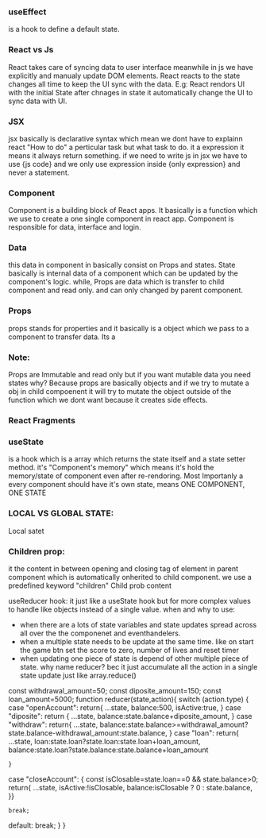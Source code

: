### useEffect 
is a hook to define a default state.


### React vs Js
 React takes care of syncing data to user interface meanwhile in js we have explicitly and manualy update DOM elements.
 React reacts to the state changes all time to keep the UI sync with the data.
 E.g:
 React rendors UI with the initial State after chnages in state it automatically change the UI to sync data with UI.
 ### JSX
 jsx basically is declarative syntax which mean we dont have to explainn react "How to do" a perticular task but what task to do.
 it a expression it means it always return something.
 if we need to write js in jsx we have to use {js code} and we only use expression inside {only expression} and never a statement.
 ### Component
 Component is a building block of React apps. It basically is a function which we use to create a one single component in react app.
 Component is responsible for data, interface and login.
 ### Data
 this data in component in basically consist on Props and states.
 State basically is internal data of a component which can be updated by the component's logic.
 while, Props are data which is transfer to child component and read only. and can only changed by parent component.


 ### Props 
 props stands for properties and it basically is a object which we pass to a component to transfer data. Its a

 ### Note:
 Props are Immutable and read only but if you want mutable data you need states
 why? Because props are basically objects and if we try to mutate a obj in child compoenent it will try to mutate the object outside of the function which we dont want because it creates side effects.

 ### React Fragments
 ### useState
 is a hook which is a array which returns the state itself and a state setter method.
 it's "Component's memory" which means it's hold the memory/state of component even after re-rendoring. Most Importanly a every component should have it's own state, means ONE COMPONENT, ONE STATE
 
 ### LOCAL VS GLOBAL STATE:
 Local satet

 ### Children prop:
 it the content in between opening and closing tag of element in parent component which is automatically onherited to child component. we use a predefined keyword "children"
 <element> Child prob content</element>
 
 useReducer hook:
 it just like a useState hook but for more complex  values to handle like objects instead of a single value.
 when and why to use:
 - when there are a lots of state variables and state updates spread across all over the the componenet and eventhandelers.
 - when a multiple state needs to be update at the same time. like on start the game btn set the score to zero, number of lives and reset timer
 - when updating one piece of state is depend of other multiple piece of state.
 why name reducer? bec it just accumulate all the action in a single state update just like array.reduce()


const withdrawal_amount=50;
const diposite_amount=150;
const loan_amount=5000;
function reducer(state,action){
 switch (action.type) {
  case "openAccount":
    return{
      ...state,
      balance:500,
      isActive:true,
    }
  case "diposite":
    return {
      ...state,
      balance:state.balance+diposite_amount,
    }
  case "withdraw":
    return{
      ...state,
      balance:state.balance>=withdrawal_amount?state.balance-withdrawal_amount:state.balance,
    }
  case "loan":
    return{
      ...state,
      loan:state.loan?state.loan:state.loan+loan_amount,
      balance:state.loan?state.balance:state.balance+loan_amount

    }
  case "closeAccount":
    {
      const isClosable=state.loan==0 && state.balance>0;
    return{
      ...state,
      isActive:!isClosable,
      balance:isClosable ? 0 : state.balance,
    }}
    
    break;
 
  default:
    break;
 }
}